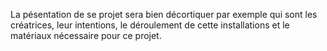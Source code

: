 La pésentation de se projet sera bien décortiquer par exemple qui sont les créatrices, leur intentions, le déroulement de cette installations et le matériaux nécessaire pour ce projet.
